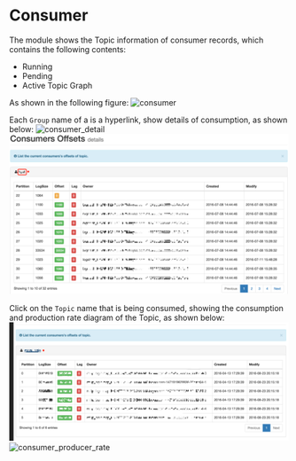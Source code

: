 # Consumer

The module shows the Topic information of consumer records, which contains the following contents:
  * Running
  * Pending
  * Active Topic Graph

As shown in the following figure:
![consumer](../res/consumer@2x.png)

Each ```Group``` name of a is a hyperlink, show details of consumption, as shown below:
![consumer_detail](../res/consumer_detail@2x.png)
![offset_detail](../res/offset_detail@2x.png)

Click on the ```Topic``` name that is being consumed, showing the consumption and production rate diagram of the Topic, as shown below:
![offset_graph_enter](../res/offset_graph_enter@2x.png)
![consumer_producer_rate](../res/consumer_producer_rate@2x.png)
